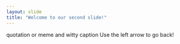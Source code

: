 ```yaml
---
layout: slide
title: "Welcome to our second slide!"
---
```

 quotation or meme and witty caption
Use the left arrow to go back!
